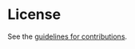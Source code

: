 # License

See the
[guidelines for contributions](https://github.com/boucadair/draft-boucadair-tcpm-rst-diagnostic-payload/blob/main/CONTRIBUTING.md).
